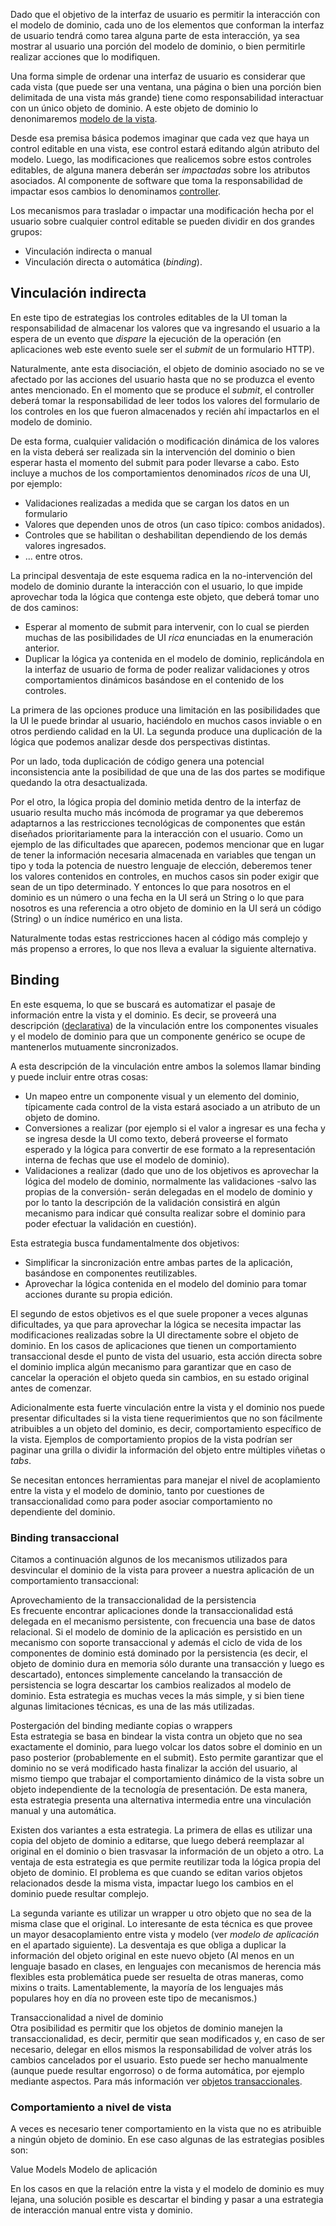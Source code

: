 Dado que el objetivo de la interfaz de usuario es permitir la interacción con el modelo de dominio, cada uno de los elementos que conforman la interfaz de usuario tendrá como tarea alguna parte de esta interacción, ya sea mostrar al usuario una porción del modelo de dominio, o bien permitirle realizar acciones que lo modifiquen.

Una forma simple de ordenar una interfaz de usuario es considerar que cada vista (que puede ser una ventana, una página o bien una porción bien delimitada de una vista más grande) tiene como responsabilidad interactuar con un único objeto de dominio. A este objeto de dominio lo denonimaremos [modelo de la vista](modelo-de-la-vista.md).

Desde esa premisa básica podemos imaginar que cada vez que haya un control editable en una vista, ese control estará editando algún atributo del modelo. Luego, las modificaciones que realicemos sobre estos controles editables, de alguna manera deberán ser *impactadas* sobre los atributos asociados. Al componente de software que toma la responsabilidad de impactar esos cambios lo denominamos [controller](controller.md).

Los mecanismos para trasladar o impactar una modificación hecha por el usuario sobre cualquier control editable se pueden dividir en dos grandes grupos:

-   Vinculación indirecta o manual
-   Vinculación directa o automática (*binding*).

Vinculación indirecta
---------------------

En este tipo de estrategias los controles editables de la UI toman la responsabilidad de almacenar los valores que va ingresando el usuario a la espera de un evento que *dispare* la ejecución de la operación (en aplicaciones web este evento suele ser el *submit* de un formulario HTTP).

Naturalmente, ante esta disociación, el objeto de dominio asociado no se ve afectado por las acciones del usuario hasta que no se produzca el evento antes mencionado. En el momento que se produce el *submit*, el controller deberá tomar la responsabilidad de leer todos los valores del formulario de los controles en los que fueron almacenados y recién ahí impactarlos en el modelo de dominio.

De esta forma, cualquier validación o modificación dinámica de los valores en la vista deberá ser realizada sin la intervención del dominio o bien esperar hasta el momento del submit para poder llevarse a cabo. Esto incluye a muchos de los comportamientos denominados *ricos* de una UI, por ejemplo:

-   Validaciones realizadas a medida que se cargan los datos en un formulario
-   Valores que dependen unos de otros (un caso típico: combos anidados).
-   Controles que se habilitan o deshabilitan dependiendo de los demás valores ingresados.
-   ... entre otros.

La principal desventaja de este esquema radica en la no-intervención del modelo de dominio durante la interacción con el usuario, lo que impide aprovechar toda la lógica que contenga este objeto, que deberá tomar uno de dos caminos:

-   Esperar al momento de submit para intervenir, con lo cual se pierden muchas de las posibilidades de UI *rica* enunciadas en la enumeración anterior.
-   Duplicar la lógica ya contenida en el modelo de dominio, replicándola en la interfaz de usuario de forma de poder realizar validaciones y otros comportamientos dinámicos basándose en el contenido de los controles.

La primera de las opciones produce una limitación en las posibilidades que la UI le puede brindar al usuario, haciéndolo en muchos casos inviable o en otros perdiendo calidad en la UI. La segunda produce una duplicación de la lógica que podemos analizar desde dos perspectivas distintas.

Por un lado, toda duplicación de código genera una potencial inconsistencia ante la posibilidad de que una de las dos partes se modifique quedando la otra desactualizada.

Por el otro, la lógica propia del dominio metida dentro de la interfaz de usuario resulta mucho más incómoda de programar ya que deberemos adaptarnos a las restricciones tecnológicas de componentes que están diseñados prioritariamente para la interacción con el usuario. Como un ejemplo de las dificultades que aparecen, podemos mencionar que en lugar de tener la información necesaria almacenada en variables que tengan un tipo y toda la potencia de nuestro lenguaje de elección, deberemos tener los valores contenidos en controles, en muchos casos sin poder exigir que sean de un tipo determinado. Y entonces lo que para nosotros en el dominio es un número o una fecha en la UI será un String o lo que para nosotros es una referencia a otro objeto de dominio en la UI será un código (String) o un índice numérico en una lista.

Naturalmente todas estas restricciones hacen al código más complejo y más propenso a errores, lo que nos lleva a evaluar la siguiente alternativa.

Binding
-------

En este esquema, lo que se buscará es automatizar el pasaje de información entre la vista y el dominio. Es decir, se proveerá una descripción ([declarativa](declaratividad.md)) de la vinculación entre los componentes visuales y el modelo de dominio para que un componente genérico se ocupe de mantenerlos mutuamente sincronizados.

A esta descripción de la vinculación entre ambos la solemos llamar binding y puede incluir entre otras cosas:

-   Un mapeo entre un componente visual y un elemento del dominio, típicamente cada control de la vista estará asociado a un atributo de un objeto de domino.
-   Conversiones a realizar (por ejemplo si el valor a ingresar es una fecha y se ingresa desde la UI como texto, deberá proveerse el formato esperado y la lógica para convertir de ese formato a la representación interna de fechas que use el modelo de dominio).
-   Validaciones a realizar (dado que uno de los objetivos es aprovechar la lógica del modelo de dominio, normalmente las validaciones -salvo las propias de la conversión- serán delegadas en el modelo de dominio y por lo tanto la descripción de la validación consistirá en algún mecanismo para indicar qué consulta realizar sobre el dominio para poder efectuar la validación en cuestión).

Esta estrategia busca fundamentalmente dos objetivos:

-   Simplificar la sincronización entre ambas partes de la aplicación, basándose en componentes reutilizables.
-   Aprovechar la lógica contenida en el modelo del dominio para tomar acciones durante su propia edición.

El segundo de estos objetivos es el que suele proponer a veces algunas dificultades, ya que para aprovechar la lógica se necesita impactar las modificaciones realizadas sobre la UI directamente sobre el objeto de dominio. En los casos de aplicaciones que tienen un comportamiento transaccional desde el punto de vista del usuario, esta acción directa sobre el dominio implica algún mecanismo para garantizar que en caso de cancelar la operación el objeto queda sin cambios, en su estado original antes de comenzar.

Adicionalmente esta fuerte vinculación entre la vista y el dominio nos puede presentar dificultades si la vista tiene requerimientos que no son fácilmente atribuibles a un objeto del dominio, es decir, comportamiento específico de la vista. Ejemplos de comportamiento propios de la vista podrían ser paginar una grilla o dividir la información del objeto entre múltiples viñetas o *tabs*.

Se necesitan entonces herramientas para manejar el nivel de acoplamiento entre la vista y el modelo de dominio, tanto por cuestiones de transaccionalidad como para poder asociar comportamiento no dependiente del dominio.

### Binding transaccional

Citamos a continuación algunos de los mecanismos utilizados para desvincular el dominio de la vista para proveer a nuestra aplicación de un comportamiento transaccional:

Aprovechamiento de la transaccionalidad de la persistencia  
Es frecuente encontrar aplicaciones donde la transaccionalidad está delegada en el mecanismo persistente, con frecuencia una base de datos relacional. Si el modelo de dominio de la aplicación es persistido en un mecanismo con soporte transaccional y además el ciclo de vida de los componentes de dominio está dominado por la persistencia (es decir, el objeto de dominio dura en memoria sólo durante una transacción y luego es descartado), entonces simplemente cancelando la transacción de persistencia se logra descartar los cambios realizados al modelo de dominio. Esta estrategia es muchas veces la más simple, y si bien tiene algunas limitaciones técnicas, es una de las más utilizadas.

Postergación del binding mediante copias o wrappers  
Esta estrategia se basa en bindear la vista contra un objeto que no sea exactamente el dominio, para luego volcar los datos sobre el dominio en un paso posterior (probablemente en el submit). Esto permite garantizar que el dominio no se verá modificado hasta finalizar la acción del usuario, al mismo tiempo que trabajar el comportamiento dinámico de la vista sobre un objeto independiente de la tecnología de presentación. De esta manera, esta estrategia presenta una alternativa intermedia entre una vinculación manual y una automática.

Existen dos variantes a esta estrategia. La primera de ellas es utilizar una copia del objeto de dominio a editarse, que luego deberá reemplazar al original en el dominio o bien trasvasar la información de un objeto a otro. La ventaja de esta estrategia es que permite reutilizar toda la lógica propia del objeto de dominio. El problema es que cuando se editan varios objetos relacionados desde la misma vista, impactar luego los cambios en el dominio puede resultar complejo.

La segunda variante es utilizar un wrapper u otro objeto que no sea de la misma clase que el original. Lo interesante de esta técnica es que provee un mayor desacoplamiento entre vista y modelo (ver *modelo de aplicación* en el apartado siguiente). La desventaja es que obliga a duplicar la información del objeto original en este nuevo objeto (Al menos en un lenguaje basado en clases, en lenguajes con mecanismos de herencia más flexibles esta problemática puede ser resuelta de otras maneras, como mixins o traits. Lamentablemente, la mayoría de los lenguajes más populares hoy en día no proveen este tipo de mecanismos.)

Transaccionalidad a nivel de dominio  
Otra posibilidad es permitir que los objetos de dominio manejen la transaccionalidad, es decir, permitir que sean modificados y, en caso de ser necesario, delegar en ellos mismos la responsabilidad de volver atrás los cambios cancelados por el usuario. Esto puede ser hecho manualmente (aunque puede resultar engorroso) o de forma automática, por ejemplo mediante aspectos. Para más información ver [objetos transaccionales](objetos-transaccionales.md).

### Comportamiento a nivel de vista

A veces es necesario tener comportamiento en la vista que no es atribuible a ningún objeto de dominio. En ese caso algunas de las estrategias posibles son:

Value Models
Modelo de aplicación  

En los casos en que la relación entre la vista y el modelo de dominio es muy lejana, una solución posible es descartar el binding y pasar a una estrategia de interacción manual entre vista y dominio.
